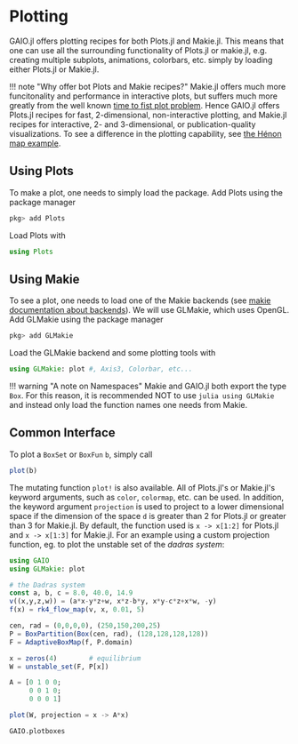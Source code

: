 # Plotting 

GAIO.jl offers plotting recipes for both Plots.jl and Makie.jl. This means that one can use all the surrounding functionality of Plots.jl or makie.jl, e.g. creating multiple subplots, animations, colorbars, etc. simply by loading either Plots.jl or Makie.jl. 

!!! note "Why offer bot Plots and Makie recipes?"
    Makie.jl offers much more funcitonality and performance in interactive plots, but suffers much more greatly from the well known [time to fist plot problem](https://discourse.julialang.org/t/roadmap-for-a-faster-time-to-first-plot/22956). Hence GAIO.jl offers Plots.jl recipes for fast, 2-dimensional, non-interactive plotting, and Makie.jl recipes for interactive, 2- and 3-dimensional, or publication-quality visualizations. To see a difference in the plotting capability, see [the Hénon map example](https://github.com/gaioguys/GAIO.jl/blob/master/examples/invariant_measure_2d.jl). 

## Using Plots

To make a plot, one needs to simply load the package. Add Plots using the package manager
```julia
pkg> add Plots
``` 
Load Plots with
```julia
using Plots
```

## Using Makie

To see a plot, one needs to load one of the Makie backends (see [makie documentation about backends](https://makie.juliaplots.org/stable/#first_steps)). We will use GLMakie, which uses OpenGL. Add GLMakie using the package manager
```julia
pkg> add GLMakie
```
Load the GLMakie backend and some plotting tools with
```julia
using GLMakie: plot #, Axis3, Colorbar, etc...
```

!!! warning "A note on Namespaces"
    Makie and GAIO.jl both export the type `Box`. For this reason, it is recommended NOT to use 
    ```julia
    using GLMakie
    ```
    and instead only load the function names one needs from Makie. 

## Common Interface

To plot a `BoxSet` or `BoxFun` `b`, simply call 
```julia
plot(b)
```
The mutating function `plot!` is also available. All of Plots.jl's or Makie.jl's keyword arguments, such as `color`, `colormap`, etc. can be used. In addition, the keyword argument `projection` is used to project to a lower dimensional space if the dimension of the space ``d`` is greater than 2 for Plots.jl or greater than 3 for Makie.jl. By default, the function used is `x -> x[1:2]` for Plots.jl and `x -> x[1:3]` for Makie.jl. For an example using a custom projection function, eg. to plot the unstable set of the _dadras system_:
```julia
using GAIO
using GLMakie: plot

# the Dadras system
const a, b, c = 8.0, 40.0, 14.9
v((x,y,z,w)) = (a*x-y*z+w, x*z-b*y, x*y-c*z+x*w, -y)
f(x) = rk4_flow_map(v, x, 0.01, 5)

cen, rad = (0,0,0,0), (250,150,200,25)
P = BoxPartition(Box(cen, rad), (128,128,128,128))
F = AdaptiveBoxMap(f, P.domain)

x = zeros(4)        # equilibrium
W = unstable_set(F, P[x])

A = [0 1 0 0;
     0 0 1 0;
     0 0 0 1]

plot(W, projection = x -> A*x)
```

```@docs
GAIO.plotboxes
```